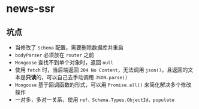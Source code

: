 # news-ssr

## 坑点

-   当修改了 `Schema` 配置，需要删除数据库并重启
-   `bodyParser` 必须放在 `router` 之前
-   `Mongoose` 查找不到单个对象时，返回 `null`
-   使用 `fetch` 时，当后端返回 `204 No Content`，无法调用 `json()`，且返回的文本是**只读**的，可以自己去手动调用 `JSON.parse()`
-   `Mongoose` 基于回调函数的形式，可以用 `Promise.all()` 来简化解决多个修改操作
-   一对多，多对一关系，使用 `ref，Schema.Types.ObjectId，populate`

